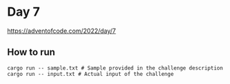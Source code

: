 # Day 7

https://adventofcode.com/2022/day/7

## How to run

```
cargo run -- sample.txt # Sample provided in the challenge description
cargo run -- input.txt # Actual input of the challenge
```
